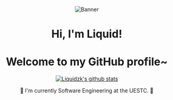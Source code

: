 <p align="center">
  <img src="https://pasteboard.co/rVojktKvrJKj.gif" alt="Banner"></a>
</p>

<h1 align="center">Hi, I'm Liquid</a>!</h1>
<h1 align="center">Welcome to my GitHub profile~ </h1>

<p align="center">
  <a href="https://github.com/Liquidzk"><img src="https://github-readme-stats.vercel.app/api?username=Liquidzk&hide_border=true&show_icons=true" alt="Liquidzk's github stats"></a>
</p>



<p align="center">📕 I'm currently Software Engineering at the UESTC. 📕</p>









<!--
**Liquidzk/Liquidzk** is a ✨ _special_ ✨ repository because its `README.md` (this file) appears on your GitHub profile.

Here are some ideas to get you started:

- 🔭 I’m currently working on ...
- 🌱 I’m currently learning ...
- 👯 I’m looking to collaborate on ...
- 🤔 I’m looking for help with ...
- 💬 Ask me about ...
- 📫 How to reach me: ...
- 😄 Pronouns: ...
- ⚡ Fun fact: ...
-->
